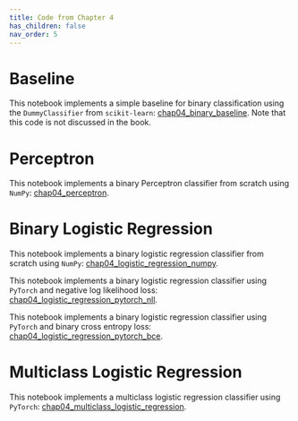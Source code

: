```yaml
---
title: Code from Chapter 4
has_children: false
nav_order: 5
---
```


# Baseline

This notebook implements a simple baseline for binary classification using the `DummyClassifier` from `scikit-learn`: [chap04_binary_baseline](https://github.com/clulab/gentlenlp/blob/main/notebooks/chap04_binary_baseline.ipynb). Note that this code is not discussed in the book. 

# Perceptron

This notebook implements a binary Perceptron classifier from scratch using `NumPy`: [chap04_perceptron](https://github.com/clulab/gentlenlp/blob/main/notebooks/chap04_perceptron.ipynb).

# Binary Logistic Regression

This notebook implements a binary logistic regression classifier from scratch using `NumPy`: [chap04_logistic_regression_numpy](https://github.com/clulab/gentlenlp/blob/main/notebooks/chap04_logistic_regression_numpy.ipynb).

This notebook implements a binary logistic regression classifier using `PyTorch` and negative log likelihood loss: [chap04_logistic_regression_pytorch_nll](https://github.com/clulab/gentlenlp/blob/main/notebooks/chap04_logistic_regression_pytorch_nll.ipynb).

This notebook implements a binary logistic regression classifier using `PyTorch` and binary cross entropy loss: [chap04_logistic_regression_pytorch_bce](https://github.com/clulab/gentlenlp/blob/main/notebooks/chap04_logistic_regression_pytorch_bce.ipynb).

# Multiclass Logistic Regression

This notebook implements a multiclass logistic regression classifier using `PyTorch`: [chap04_multiclass_logistic_regression](https://github.com/clulab/gentlenlp/blob/main/notebooks/chap04_multiclass_logistic_regression.ipynb).

